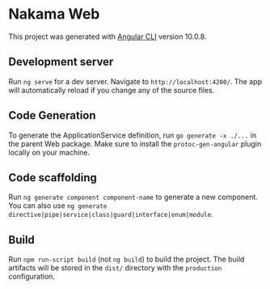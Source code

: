 # Nakama Web

This project was generated with [Angular CLI](https://github.com/angular/angular-cli) version 10.0.8.

## Development server

Run `ng serve` for a dev server. Navigate to `http://localhost:4200/`. The app will automatically reload if you change any of the source files.

## Code Generation

To generate the ApplicationService definition, run `go generate -x ./...` in the parent Web package. Make sure to install the `protoc-gen-angular` plugin locally on your machine.

## Code scaffolding

Run `ng generate component component-name` to generate a new component. You can also use `ng generate directive|pipe|service|class|guard|interface|enum|module`.

## Build

Run `npm run-script build` (not `ng build`) to build the project. The build artifacts will be stored in the `dist/` directory with the `production` configuration.
